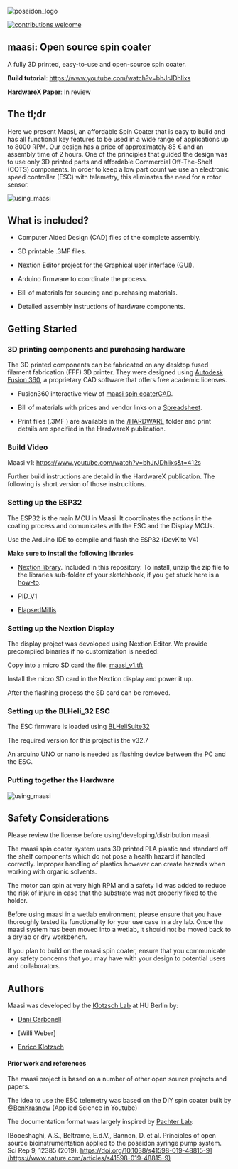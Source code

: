 
  

![poseidon_logo](https://github.com/klotzsch-lab/Maasi/blob/main/Images/render_tittle_logo.png?raw=true)

  

  

[![contributions welcome](https://img.shields.io/badge/contributions-welcome-brightgreen.svg?style=flat)](https://github.com/dwyl/esta/issues)

  

  

## maasi: Open source spin coater

  

A fully 3D printed, easy-to-use and open-source spin coater.

  

  

**Build tutorial**: https://www.youtube.com/watch?v=bhJrJDhlixs

  

  

**HardwareX Paper**: In review

  

  

## The tl;dr

  

  

Here we present Maasi, an affordable Spin Coater that is easy to build and has all functional key features to be used in a wide range of applications up to 8000 RPM. Our design has a price of approximately 85 € and an assembly time of 2 hours. One of the principles that guided the design was to use only 3D printed parts and affordable Commercial Off-The-Shelf (COTS) components. In order to keep a low part count we use an electronic speed controller (ESC) with telemetry, this eliminates the need for a rotor sensor.

  
  

![using_maasi](https://github.com/klotzsch-lab/Maasi/blob/main/Images/use_animation.gif?raw=true)

  

## What is included?

  

* Computer Aided Design (CAD) files of the complete assembly.

  

* 3D printable .3MF files.

  

* Nextion Editor project for the Graphical user interface (GUI).

  

* Arduino firmware to coordinate the process.

  

* Bill of materials for sourcing and purchasing materials.

  

* Detailed assembly instructions of hardware components.

  

  

## Getting Started

  

### 3D printing components and purchasing hardware

  

The 3D printed components can be fabricated on any desktop fused filament fabrication (FFF) 3D printer. They were designed using [Autodesk Fusion 360](http://autodesk.com/fusion360), a proprietary CAD software that offers free academic licenses.

  

  

- Fusion360 interactive view of [maasi spin coaterCAD](https://a360.co/3xFyf5n).

- Bill of materials with prices and vendor links on a [Spreadsheet](https://github.com/klotzsch-lab/Maasi/tree/main/doc/Maasi-BoM.ods).

- Print files (.3MF ) are available in the [/HARDWARE](https://github.com/klotzsch-lab/Maasi/tree/main/HARDWARE/) folder and print details are specified in the HardwareX publication.

  

### Build Video

Maasi v1: https://www.youtube.com/watch?v=bhJrJDhlixs&t=412s

Further build instructions are detaild in the HardwareX publication. The following is short version of those instrucitions.

### Setting up the ESP32

The ESP32 is the main MCU in Maasi. It coordinates the actions in the coating process and comunicates with the ESC and the Display MCUs.

Use the Arduino IDE to compile and flash the ESP32 (DevKitc V4)

**Make sure to install the following libraries**

  

-  [Nextion library](https://github.com/klotzsch-lab/Maasi/tree/main/SOFTWARE/Arduino/ITEADLIB_Arduino_Nextion). Included in this repository. To install, unzip the zip file to the libraries sub-folder of your sketchbook, if you get stuck here is a [how-to](https://www.arduino.cc/en/guide/libraries).

-  [PID_V1](https://github.com/br3ttb/Arduino-PID-Library)

-  [ElapsedMillis](https://www.arduino.cc/reference/en/libraries/elapsedmillis/)

  
  
  

### Setting up the Nextion Display

The display project was devoloped using Nextion Editor. We provide precompiled binaries if no customization is needed:

  

Copy into a micro SD card the file: [maasi_v1.tft](https://github.com/klotzsch-lab/Maasi/tree/main/SOFTWARE/Nextion/maasi_v1.tft)

Install the micro SD card in the Nextion display and power it up.

After the flashing process the SD card can be removed.

  

### Setting up the BLHeli_32 ESC

The ESC firmware is loaded using [BLHeliSuite32](https://github.com/bitdump/BLHeli/releases)

The required version for this project is the v32.7

An arduino UNO or nano is needed as flashing device between the PC and the ESC.

###  Putting together the Hardware
![using_maasi](https://github.com/klotzsch-lab/Maasi/blob/main/Images/circuit.png?raw=true)


## Safety Considerations

Please review the license before using/developing/distribution maasi.

  

The maasi spin coater system uses 3D printed PLA plastic and standard off the shelf components which do not pose a health hazard if handled correctly. Improper handling of plastics however can create hazards when working with organic solvents.

  

The motor can spin at very high RPM and a safety lid was added to reduce the risk of injure in case that the substrate was not properly fixed to the holder.

  

Before using maasi in a wetlab environment, please ensure that you have thoroughly tested its functionality for your use case in a dry lab. Once the maasi system has been moved into a wetlab, it should not be moved back to a drylab or dry workbench.

  

If you plan to build on the maasi spin coater, ensure that you communicate any safety concerns that you may have with your design to potential users and collaborators.

  
  
  

## Authors

  

Maasi was developed by the [Klotzsch Lab](https://www.biologie.hu-berlin.de/en/groupsites/jpexpbp) at HU Berlin by:

-  [Dani Carbonell](https://github.com/dani-carbonell)

- [Willi Weber]

-  [Enrico Klotzsch](https://www.biologie.hu-berlin.de/en/groupsites/jpexpbp/members/Enrico_Klotzsch)

  

#### Prior work and references

  
  

The maasi project is based on a number of other open source projects and papers.

  

The idea to use the ESC telemetry was based on the DIY spin coater built by [@BenKrasnow](https://www.youtube.com/watch?v=321tptQ8PrU) (Applied Science in Youtube)

  

The documentation format was largely inspired by [Pachter Lab](https://pachterlab.github.io/):

[Booeshaghi, A.S., Beltrame, E.d.V., Bannon, D. et al. Principles of open source bioinstrumentation applied to the poseidon syringe pump system. Sci Rep 9, 12385 (2019). https://doi.org/10.1038/s41598-019-48815-9](https://www.nature.com/articles/s41598-019-48815-9)
